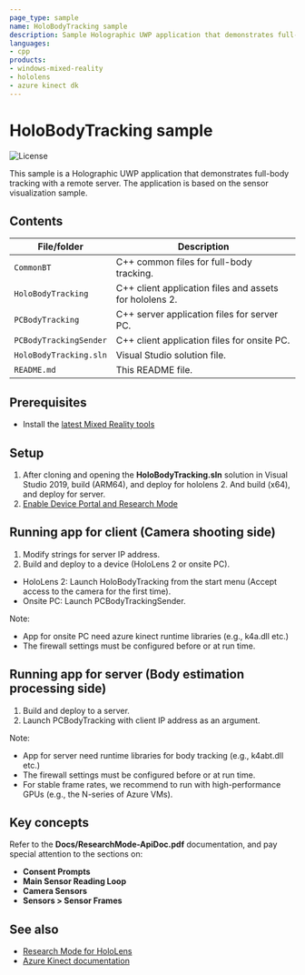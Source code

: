 ```yaml
---
page_type: sample
name: HoloBodyTracking sample
description: Sample Holographic UWP application that demonstrates full-body tracking with a remote server.
languages:
- cpp
products:
- windows-mixed-reality
- hololens
- azure kinect dk
---
```


# HoloBodyTracking sample

![License](https://img.shields.io/badge/license-MIT-green.svg)

This sample is a Holographic UWP application that demonstrates full-body tracking with a remote server. The application is based on the sensor visualization sample.

## Contents

| File/folder | Description |
|-------------|-------------|
| `CommonBT` | C++ common files for full-body tracking. |
| `HoloBodyTracking` | C++ client application files and assets for hololens 2. |
| `PCBodyTracking` | C++ server application files for server PC. |
| `PCBodyTrackingSender` | C++ client application files for onsite PC. |
| `HoloBodyTracking.sln` | Visual Studio solution file. |
| `README.md` | This README file. |

## Prerequisites

* Install the [latest Mixed Reality tools](https://docs.microsoft.com/windows/mixed-reality/develop/install-the-tools)

## Setup

1. After cloning and opening the **HoloBodyTracking.sln** solution in Visual Studio 2019, build (ARM64), and deploy for hololens 2. And build (x64), and deploy for server.
2. [Enable Device Portal and Research Mode](https://docs.microsoft.com/windows/mixed-reality/research-mode)

## Running app for client (Camera shooting side)

1. Modify strings for server IP address.
2. Build and deploy to a device (HoloLens 2 or onsite PC).
* HoloLens 2: Launch HoloBodyTracking from the start menu (Accept access to the camera for the first time).
* Onsite PC: Launch PCBodyTrackingSender.

Note:
* App for onsite PC need azure kinect runtime libraries (e.g., k4a.dll etc.)
* The firewall settings must be configured before or at run time.

## Running app for server (Body estimation processing side)

1. Build and deploy to a server.
2. Launch PCBodyTracking with client IP address as an argument.

Note:
* App for server need runtime libraries for body tracking (e.g., k4abt.dll etc.)
* The firewall settings must be configured before or at run time.
* For stable frame rates, we recommend to run with high-performance GPUs (e.g., the N-series of Azure VMs).

## Key concepts

Refer to the **Docs/ResearchMode-ApiDoc.pdf** documentation, and pay special attention to the sections on: 
* **Consent Prompts**
* **Main Sensor Reading Loop**
* **Camera Sensors**
* **Sensors > Sensor Frames**

## See also

* [Research Mode for HoloLens](https://docs.microsoft.com/windows/mixed-reality/develop/platform-capabilities-and-apis/research-mode)
* [Azure Kinect documentation](https://docs.microsoft.com/en-us/azure/kinect-dk/)
